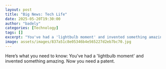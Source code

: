 ```yaml
---
layout: post
title: "Big News: Tech Life"
date: 2025-05-20T19:30:00
author: "badely"
categories: [Technology]
tags: []
excerpt: "You've had a 'lightbulb moment' and invented something amazing. Now you need a patent."
image: assets/images/837a51c8e05346b4e565227d2eb7bc70.jpg
---
```


Here’s what you need to know: You've had a 'lightbulb moment' and invented something amazing. Now you need a patent.

